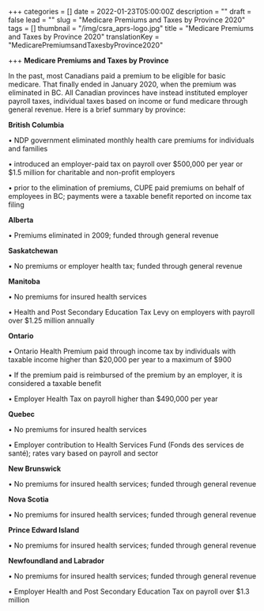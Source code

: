 +++
categories = []
date = 2022-01-23T05:00:00Z
description = ""
draft = false
lead = ""
slug = "Medicare Premiums and Taxes by Province 2020"
tags = []
thumbnail = "/img/csra_aprs-logo.jpg"
title = "Medicare Premiums and Taxes by Province 2020"
translationKey = "MedicarePremiumsandTaxesbyProvince2020"

+++
**Medicare Premiums and Taxes by Province**

In the past, most Canadians paid a premium to be eligible for basic medicare. That finally ended in January 2020, when the premium was eliminated in BC. All Canadian provinces have instead instituted employer payroll taxes, individual taxes based on income or fund medicare through general revenue. Here is a brief summary by province:

**British Columbia**

• NDP government eliminated monthly health care premiums for individuals and families

• introduced an employer-paid tax on payroll over $500,000 per year or $1.5 million for charitable and non-profit employers

• prior to the elimination of premiums, CUPE paid premiums on behalf of employees in BC; payments were a taxable benefit reported on income tax filing

**Alberta**

• Premiums eliminated in 2009; funded through general revenue

**Saskatchewan**

• No premiums or employer health tax; funded through general revenue

**Manitoba**

• No premiums for insured health services

• Health and Post Secondary Education Tax Levy on employers with payroll over $1.25 million annually

**Ontario**

• Ontario Health Premium paid through income tax by individuals with taxable income higher than $20,000 per year to a maximum of $900

• If the premium paid is reimbursed of the premium by an employer, it is considered a taxable benefit

• Employer Health Tax on payroll higher than $490,000 per year

**Quebec**

• No premiums for insured health services

• Employer contribution to Health Services Fund (Fonds des services de santé); rates vary based on payroll and sector

**New Brunswick**

• No premiums for insured health services; funded through general revenue

**Nova Scotia**

• No premiums for insured health services; funded through general revenue

**Prince Edward Island**

• No premiums for insured health services; funded through general revenue

**Newfoundland and Labrador**

• No premiums for insured health services; funded through general revenue

• Employer Health and Post Secondary Education Tax on payroll over $1.3 million
